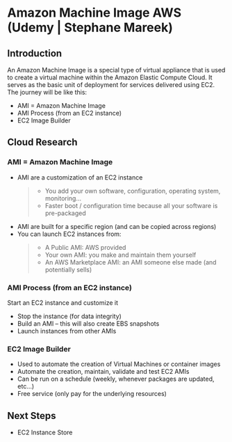 # Amazon Machine Image AWS (Udemy | Stephane Mareek)

## Introduction

An Amazon Machine Image is a special type of virtual appliance that is used to create a virtual machine within the Amazon Elastic Compute Cloud. It serves as the basic unit of deployment for services delivered using EC2. The journey will be like this:

- AMI = Amazon Machine Image
- AMI Process (from an EC2 instance)
- EC2 Image Builder

## Cloud Research

### AMI = Amazon Machine Image

- AMI are a customization of an EC2 instance
  > - You add your own software, configuration, operating system, monitoring…
  > - Faster boot / configuration time because all your software is pre-packaged
- AMI are built for a specific region (and can be copied across regions)
- You can launch EC2 instances from:
  > - A Public AMI: AWS provided
  > - Your own AMI: you make and maintain them yourself
  > - An AWS Marketplace AMI: an AMI someone else made (and potentially sells)

### AMI Process (from an EC2 instance)

Start an EC2 instance and customize it

- Stop the instance (for data integrity)
- Build an AMI – this will also create EBS snapshots
- Launch instances from other AMIs

### EC2 Image Builder

- Used to automate the creation of Virtual Machines or container images
- Automate the creation, maintain, validate and test EC2 AMIs
- Can be run on a schedule (weekly, whenever packages are updated, etc…)
- Free service (only pay for the underlying resources)

## Next Steps

- EC2 Instance Store


